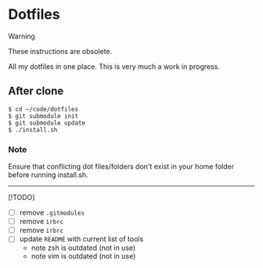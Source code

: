 # Dotfiles

> [!WARNING]
> These instructions are obsolete.

All my dotfiles in one place.  This is very much a work in progress.

## After clone
```
$ cd ~/code/dotfiles
$ git submodule init
$ git submodule update
$ ./install.sh
```

### Note

Ensure that conflicting dot files/folders don't exist in your home folder
before running install.sh.

---

[!TODO]

- [ ] remove `.gitmodules`
- [ ] remove `irbrc`
- [ ] remove `irbrc`
- [ ] update `README` with current list of tools
  - note zsh is outdated (not in use)
  - note vim is outdated (not in use)


